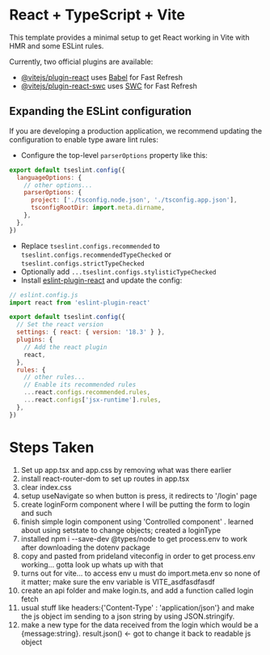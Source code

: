# React + TypeScript + Vite

This template provides a minimal setup to get React working in Vite with HMR and some ESLint rules.

Currently, two official plugins are available:

- [@vitejs/plugin-react](https://github.com/vitejs/vite-plugin-react/blob/main/packages/plugin-react/README.md) uses [Babel](https://babeljs.io/) for Fast Refresh
- [@vitejs/plugin-react-swc](https://github.com/vitejs/vite-plugin-react-swc) uses [SWC](https://swc.rs/) for Fast Refresh

## Expanding the ESLint configuration

If you are developing a production application, we recommend updating the configuration to enable type aware lint rules:

- Configure the top-level `parserOptions` property like this:

```js
export default tseslint.config({
  languageOptions: {
    // other options...
    parserOptions: {
      project: ['./tsconfig.node.json', './tsconfig.app.json'],
      tsconfigRootDir: import.meta.dirname,
    },
  },
})
```

- Replace `tseslint.configs.recommended` to `tseslint.configs.recommendedTypeChecked` or `tseslint.configs.strictTypeChecked`
- Optionally add `...tseslint.configs.stylisticTypeChecked`
- Install [eslint-plugin-react](https://github.com/jsx-eslint/eslint-plugin-react) and update the config:

```js
// eslint.config.js
import react from 'eslint-plugin-react'

export default tseslint.config({
  // Set the react version
  settings: { react: { version: '18.3' } },
  plugins: {
    // Add the react plugin
    react,
  },
  rules: {
    // other rules...
    // Enable its recommended rules
    ...react.configs.recommended.rules,
    ...react.configs['jsx-runtime'].rules,
  },
})
```
# Steps Taken
1. Set up app.tsx and app.css by removing what was there earlier
2. install react-router-dom to set up routes in app.tsx
3. clear index.css
4. setup useNavigate so when button is press, it redirects to '/login' page
5. create loginForm component where I will be putting the form to login and such
6. finish simple login component using 'Controlled component' . learned about using setstate to change objects; created a loginType
7. installed npm i --save-dev @types/node to get process.env to work after downloading the dotenv package
8. copy and pasted from prideland viteconfig in order to get process.env working... gotta look up whats up with that
9. turns out for vite... to access env u must do import.meta.env so none of it matter; make sure the env variable is VITE_asdfasdfasdf
10. create an api folder and make login.ts, and add a function called login fetch
11. usual stuff like headers:{'Content-Type' : 'application/json'} and make the js object im sending to a json string by using JSON.stringify.
12. make a new type for the data received from the login which would be a {message:string}. result.json() <- got to change it back to readable js object

